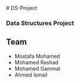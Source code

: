 <html>
<head>
    <link href="https://fonts.googleapis.com/css?family=Indie+Flower" rel="stylesheet">

</head>

<body>
# DS-Project
<h3>Data Structures Project</h3>
<h2 class = "hea" > Team </h2>
<ul> <li>Mostafa Mohamed </li>
<li>Mohamed Rashad </li>
<li>Mohamed Gammal</li>
<li>Ahmed Ismail</li></ul>
</body>
</html>

